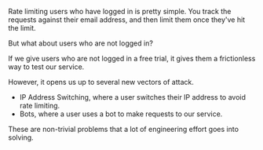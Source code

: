 Rate limiting users who have logged in is pretty simple. You track the requests against their email address, and then limit them once they've hit the limit.

But what about users who are not logged in?

If we give users who are not logged in a free trial, it gives them a frictionless way to test our service.

However, it opens us up to several new vectors of attack.

- IP Address Switching, where a user switches their IP address to avoid rate limiting.
- Bots, where a user uses a bot to make requests to our service.

These are non-trivial problems that a lot of engineering effort goes into solving.

##
